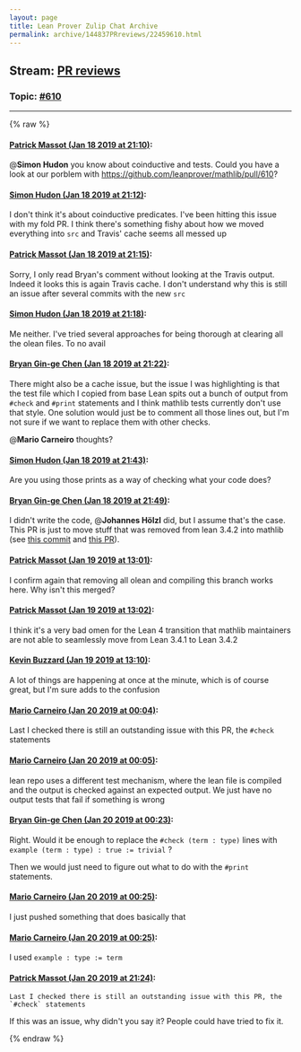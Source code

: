 ```yaml
---
layout: page
title: Lean Prover Zulip Chat Archive 
permalink: archive/144837PRreviews/22459610.html
---
```


## Stream: [PR reviews](index.html)
### Topic: [#610](22459610.html)

---


{% raw %}
#### [ Patrick Massot (Jan 18 2019 at 21:10)](https://leanprover.zulipchat.com/#narrow/stream/144837-PR%20reviews/topic/%23610/near/156396061):
@**Simon Hudon** you know about coinductive and tests. Could you have a look at our porblem with https://github.com/leanprover/mathlib/pull/610?

#### [ Simon Hudon (Jan 18 2019 at 21:12)](https://leanprover.zulipchat.com/#narrow/stream/144837-PR%20reviews/topic/%23610/near/156396171):
I don't think it's about coinductive predicates. I've been hitting this issue with my fold PR. I think there's something fishy about how we moved everything into `src` and Travis' cache seems all messed up

#### [ Patrick Massot (Jan 18 2019 at 21:15)](https://leanprover.zulipchat.com/#narrow/stream/144837-PR%20reviews/topic/%23610/near/156396326):
Sorry, I only read Bryan's comment without looking at the Travis output. Indeed it looks this is again Travis cache. I don't understand why this is still an issue after several commits with the new `src`

#### [ Simon Hudon (Jan 18 2019 at 21:18)](https://leanprover.zulipchat.com/#narrow/stream/144837-PR%20reviews/topic/%23610/near/156396536):
Me neither. I've tried several approaches for being thorough at clearing all the olean files. To no avail

#### [ Bryan Gin-ge Chen (Jan 18 2019 at 21:22)](https://leanprover.zulipchat.com/#narrow/stream/144837-PR%20reviews/topic/%23610/near/156396812):
There might also be a cache issue, but the issue I was highlighting is that the test file which I copied from base Lean spits out a bunch of output from `#check` and `#print` statements and I think mathlib tests currently don't use that style. One solution would just be to comment all those lines out, but I'm not sure if we want to replace them with other checks.

@**Mario Carneiro** thoughts?

#### [ Simon Hudon (Jan 18 2019 at 21:43)](https://leanprover.zulipchat.com/#narrow/stream/144837-PR%20reviews/topic/%23610/near/156398120):
Are you using those prints as a way of checking what your code does?

#### [ Bryan Gin-ge Chen (Jan 18 2019 at 21:49)](https://leanprover.zulipchat.com/#narrow/stream/144837-PR%20reviews/topic/%23610/near/156398526):
I didn't write the code, @**Johannes Hölzl** did, but I assume that's the case. This PR is just to move stuff that was removed from lean 3.4.2 into mathlib (see [this commit](https://github.com/leanprover/lean/commit/e79cb3f2c4987dcfbec8e3e15eb83837cabe1058) and [this PR](https://github.com/leanprover/lean/pull/1989)).

#### [ Patrick Massot (Jan 19 2019 at 13:01)](https://leanprover.zulipchat.com/#narrow/stream/144837-PR%20reviews/topic/%23610/near/156434642):
I confirm again that removing all olean and compiling this branch works here. Why isn't this merged?

#### [ Patrick Massot (Jan 19 2019 at 13:02)](https://leanprover.zulipchat.com/#narrow/stream/144837-PR%20reviews/topic/%23610/near/156434685):
I think it's a very bad omen for the Lean 4 transition that mathlib maintainers are not able to seamlessly move from Lean 3.4.1 to Lean 3.4.2

#### [ Kevin Buzzard (Jan 19 2019 at 13:10)](https://leanprover.zulipchat.com/#narrow/stream/144837-PR%20reviews/topic/%23610/near/156434911):
A lot of things are happening at once at the minute, which is of course great, but I'm sure adds to the confusion

#### [ Mario Carneiro (Jan 20 2019 at 00:04)](https://leanprover.zulipchat.com/#narrow/stream/144837-PR%20reviews/topic/%23610/near/156455620):
Last I checked there is still an outstanding issue with this PR, the `#check` statements

#### [ Mario Carneiro (Jan 20 2019 at 00:05)](https://leanprover.zulipchat.com/#narrow/stream/144837-PR%20reviews/topic/%23610/near/156455636):
lean repo uses a different test mechanism, where the lean file is compiled and the output is checked against an expected output. We just have no output tests that fail if something is wrong

#### [ Bryan Gin-ge Chen (Jan 20 2019 at 00:23)](https://leanprover.zulipchat.com/#narrow/stream/144837-PR%20reviews/topic/%23610/near/156456183):
Right. Would it be enough to replace the `#check (term : type)` lines with `example (term : type) : true := trivial` ?

Then we would just need to figure out what to do with the `#print` statements.

#### [ Mario Carneiro (Jan 20 2019 at 00:25)](https://leanprover.zulipchat.com/#narrow/stream/144837-PR%20reviews/topic/%23610/near/156456237):
I just pushed something that does basically that

#### [ Mario Carneiro (Jan 20 2019 at 00:25)](https://leanprover.zulipchat.com/#narrow/stream/144837-PR%20reviews/topic/%23610/near/156456239):
I used `example : type := term`

#### [ Patrick Massot (Jan 20 2019 at 21:24)](https://leanprover.zulipchat.com/#narrow/stream/144837-PR%20reviews/topic/%23610/near/156496297):
```quote
Last I checked there is still an outstanding issue with this PR, the `#check` statements
```
 If this was an issue, why didn't you say it? People could have tried to fix it.


{% endraw %}
